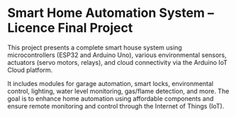 # Smart Home Automation System – Licence Final Project

This project presents a complete smart house system using microcontrollers (ESP32 and Arduino Uno), various environmental sensors, actuators (servo motors, relays), and cloud connectivity via the Arduino IoT Cloud platform.

It includes modules for garage automation, smart locks, environmental control, lighting, water level monitoring, gas/flame detection, and more. The goal is to enhance home automation using affordable components and ensure remote monitoring and control through the Internet of Things (IoT).

